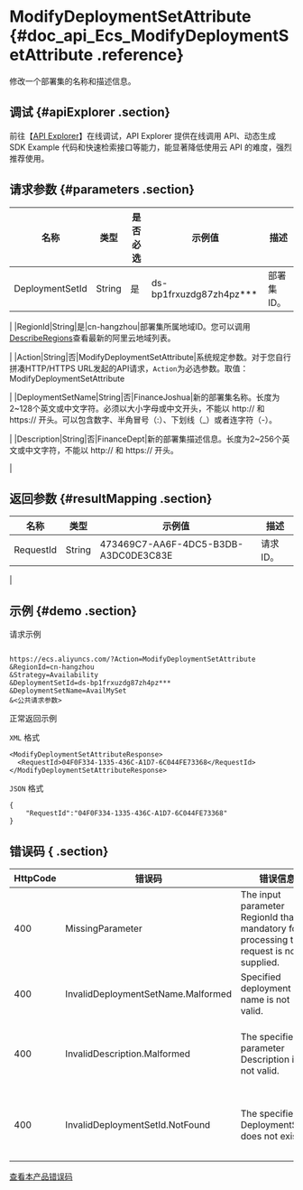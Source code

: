 # ModifyDeploymentSetAttribute {#doc_api_Ecs_ModifyDeploymentSetAttribute .reference}

修改一个部署集的名称和描述信息。

## 调试 {#apiExplorer .section}

前往【[API Explorer](https://api.aliyun.com/#product=Ecs&api=ModifyDeploymentSetAttribute)】在线调试，API Explorer 提供在线调用 API、动态生成 SDK Example 代码和快速检索接口等能力，能显著降低使用云 API 的难度，强烈推荐使用。

## 请求参数 {#parameters .section}

|名称|类型|是否必选|示例值|描述|
|--|--|----|---|--|
|DeploymentSetId|String|是|ds-bp1frxuzdg87zh4pz\*\*\*|部署集ID。

 |
|RegionId|String|是|cn-hangzhou|部署集所属地域ID。您可以调用[DescribeRegions](~~25609~~)查看最新的阿里云地域列表。

 |
|Action|String|否|ModifyDeploymentSetAttribute|系统规定参数。对于您自行拼凑HTTP/HTTPS URL发起的API请求，`Action`为必选参数。取值：ModifyDeploymentSetAttribute

 |
|DeploymentSetName|String|否|FinanceJoshua|新的部署集名称。长度为2~128个英文或中文字符。必须以大小字母或中文开头，不能以 http:// 和 https:// 开头。可以包含数字、半角冒号（:）、下划线（\_）或者连字符（-）。

 |
|Description|String|否|FinanceDept|新的部署集描述信息。长度为2~256个英文或中文字符，不能以 http:// 和 https:// 开头。

 |

## 返回参数 {#resultMapping .section}

|名称|类型|示例值|描述|
|--|--|---|--|
|RequestId|String|473469C7-AA6F-4DC5-B3DB-A3DC0DE3C83E|请求ID。

 |

## 示例 {#demo .section}

请求示例

``` {#request_demo}

https://ecs.aliyuncs.com/?Action=ModifyDeploymentSetAttribute
&RegionId=cn-hangzhou
&Strategy=Availability
&DeploymentSetId=ds-bp1frxuzdg87zh4pz***
&DeploymentSetName=AvailMySet
&<公共请求参数>

```

正常返回示例

`XML` 格式

``` {#xml_return_success_demo}
<ModifyDeploymentSetAttributeResponse>
  <RequestId>04F0F334-1335-436C-A1D7-6C044FE73368</RequestId>
</ModifyDeploymentSetAttributeResponse>

```

`JSON` 格式

``` {#json_return_success_demo}
{
	"RequestId":"04F0F334-1335-436C-A1D7-6C044FE73368"
}
```

## 错误码 { .section}

|HttpCode|错误码|错误信息|描述|
|--------|---|----|--|
|400|MissingParameter|The input parameter RegionId that is mandatory for processing this request is not supplied.|参数 RegionID 不得为空。|
|400|InvalidDeploymentSetName.Malformed|Specified deployment set name is not valid.|指定的参数 DeploymentSetName 不合法。|
|400|InvalidDescription.Malformed|The specified parameter Description is not valid.|指定的资源描述格式不合法。长度为2-256个字符，不能以 http:// 和 https:// 开头。|
|400|InvalidDeploymentSetId.NotFound|The specified DeploymentSetId does not exist.|指定的参数 DeploymentSetId 不存在，请您检查 DeploymentSetId 是否正确。|

[查看本产品错误码](https://error-center.aliyun.com/status/product/Ecs)

